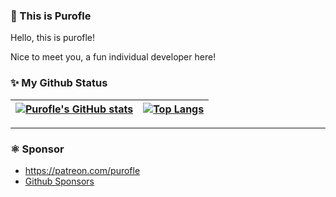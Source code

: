 ### :wave: This is Purofle

Hello, this is purofle!

Nice to meet you, a fun individual developer here!

### :sparkles: My Github Status
| [![Purofle's GitHub stats](https://github-readme-stats.vercel.app/api?username=purofle&show_icons=true&include_all_commits=true&theme=buefy&hide_border=true)](https://github.com/anuraghazra/github-readme-stats) | [![Top Langs](https://github-readme-stats.vercel.app/api/top-langs/?username=purofle&layout=compact&theme=buefy&hide_border=true)](https://github.com/anuraghazra/github-readme-stats) |
| ---------------- | ---------------- |

---

### :atom_symbol: Sponsor

- https://patreon.com/purofle
- [Github Sponsors](https://github.com/sponsors/purofle)
